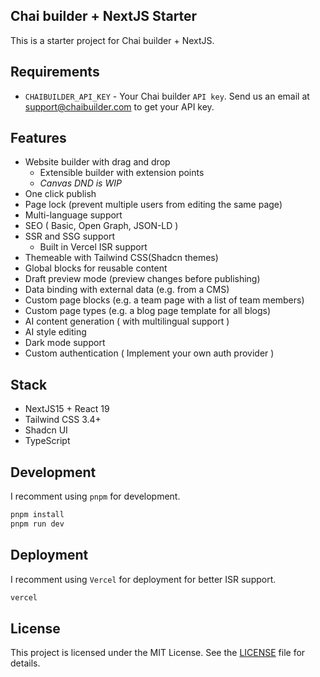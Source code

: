 ## Chai builder + NextJS Starter

This is a starter project for Chai builder + NextJS.

## Requirements

- `CHAIBUILDER_API_KEY` - Your Chai builder `API key`. Send us an email at [support@chaibuilder.com](mailto:support@chaibuilder.com) to get your API key.

## Features

- Website builder with drag and drop
  - Extensible builder with extension points
  - <i>Canvas DND is WIP</i>
- One click publish
- Page lock (prevent multiple users from editing the same page)
- Multi-language support
- SEO ( Basic, Open Graph, JSON-LD )
- SSR and SSG support
  - Built in Vercel ISR support
- Themeable with Tailwind CSS(Shadcn themes)
- Global blocks for reusable content
- Draft preview mode (preview changes before publishing)
- Data binding with external data (e.g. from a CMS)
- Custom page blocks (e.g. a team page with a list of team members)
- Custom page types (e.g. a blog page template for all blogs)
- AI content generation ( with multilingual support )
- AI style editing
- Dark mode support
- Custom authentication ( Implement your own auth provider )

## Stack

- NextJS15 + React 19
- Tailwind CSS 3.4+
- Shadcn UI
- TypeScript

## Development

I recomment using `pnpm` for development.

```bash
pnpm install
pnpm run dev
```

## Deployment

I recomment using `Vercel` for deployment for better ISR support.

```bash
vercel
```

## License

This project is licensed under the MIT License. See the [LICENSE](LICENSE) file for details.
